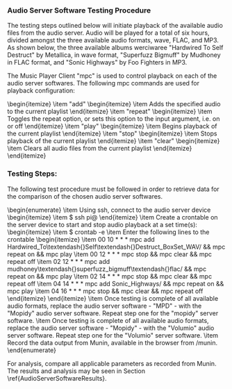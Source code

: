 ### Audio Server Software Testing Procedure

The testing steps outlined below will initiate playback of the available audio
files from the audio server. Audio will be played for a total of six hours,
divided amongst the three available audio formats, wave, FLAC, and MP3. As
shown below, the three available albums werciwaree "Hardwired To Self Destruct" by
Metallica, in wave format, "Superfuzz Bigmuff" by Mudhoney in FLAC format, and
"Sonic Highways" by Foo Fighters in MP3.

The Music Player Client "mpc" is used to control playback on each of the audio
server softwares. The following mpc commands are used for playback
configuration:

\begin{itemize}
 \item "add"
 \begin{itemize}
  \item Adds the specified audio to the current playlist
 \end{itemize}
 \item "repeat"
 \begin{itemize}
  \item Toggles the repeat option, or sets this option to the input argument, i.e. on
   or off
  \end{itemize}
 \item "play"
 \begin{itemize}
  \item Begins playback of the current playlist
 \end{itemize}
 \item "stop"
 \begin{itemize}
  \item Stops playback of the current playlist
 \end{itemize}
 \item "clear"
 \begin{itemize}
  \item Clears all audio files from the current playlist
 \end{itemize}
\end{itemize}

### Testing Steps:

The following test procedure must be followed in order to retrieve data for the
comparison of the chosen audio server softwares.

\begin{enumerate}
  \item Using ssh, connect to the audio server device
  \begin{itemize}
    \item \$ ssh pi@<Server Pi IP>
  \end{itemize}
  \item Create a crontable on the server device to start and stop audio playback
  at a set time(s):
  \begin{itemize}
    \item \$ crontab -e
    \item Enter the following lines to the crontable
    \begin{itemize}
     \item 00 10 * * * mpc add Hardwired\_To\textendash{}Self\textendash{}Destruct\_BoxSet\_WAV/ \&\& mpc repeat on \&\& mpc play
     \item 00 12 * * * mpc stop \&\& mpc clear \&\& mpc repeat off
     \item 02 12 * * * mpc add
     mudhoney\textendash{}superfuzz\_bigmuff\textendash{}flac/ \&\& mpc repeat on \&\& mpc play
     \item 02 14 * * * mpc stop \&\& mpc clear \&\& mpc repeat off
     \item 04 14 * * * mpc add Sonic\_Highways/ \&\& mpc repeat on \&\& mpc play
     \item 04 16 * * * mpc stop \&\& mpc clear \&\& mpc repeat off
   \end{itemize}
  \end{itemize}
  \item Once testing is complete of all available audio formats, replace the audio
   server software - "MPD" - with the "Mopidy" audio server software. Repeat step
   one for the "mopidy" server software.
  \item Once testing is complete of all available audio formats, replace the audio
   server software - "Mopidy" - with the "Volumio" audio server software. Repeat
   step one for the "Volumio" server software.
  \item Record the data output from Munin, available in the browser from <Munin
  Server IP>/munin.
\end{enumerate}

For analysis, compare all applicable parameters as recorded from Munin. The
results and analysis may be seen in Section \ref{AudioServerSoftwareResults}.
